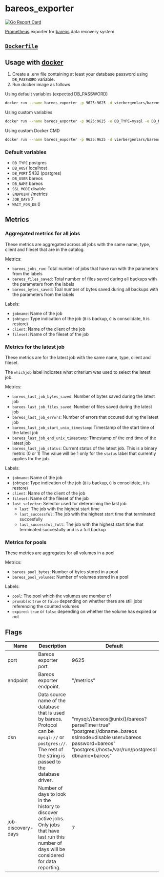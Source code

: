 # bareos_exporter
[![Go Report Card](https://goreportcard.com/badge/github.com/vierbergenlars/bareos_exporter)](https://goreportcard.com/report/github.com/vierbergenlars/bareos_exporter)

[Prometheus](https://github.com/prometheus) exporter for [bareos](https://github.com/bareos) data recovery system

## [`Dockerfile`](./Dockerfile)

## Usage with [docker](https://hub.docker.com/r/vierbergenlnars/bareos_exporter)

1. Create a .env file containing at least your database password using `DB_PASSWORD` variable.
2. Run docker image as follows

Using default variables (expected DB_PASSWORD)
```bash
docker run --name bareos_exporter -p 9625:9625 -d vierbergenlars/bareos_exporter:latest
```

Using custom variables
```bash
docker run --name bareos_exporter -p 9625:9625 -e DB_TYPE=mysql -e DB_NAME=bareos-dir -d vierbergenlars/bareos_exporter:latest
```

Using custom Docker CMD
```bash
docker run --name bareos_exporter -p 9625:9625 -d vierbergenlars/bareos_exporter:latest ./bareos_exporter -dsn 'mysql://login:password@tcp(host:port)/dbname?parseTime=true'
```

### Default variables

* `DB_TYPE` postgres
* `DB_HOST` localhost
* `DB_PORT` 5432 (postgres)
* `DB_USER` bareos
* `DB_NAME` bareos
* `SSL_MODE` disable
* `ENDPOINT` /metrics
* `JOB_DAYS` 7
* `WAIT_FOR_DB` 0

## Metrics

### Aggregated metrics for all jobs

These metrics are aggregated across all jobs with the same name, type, client and fileset that are in the catalog.

Metrics:

* `bareos_jobs_run`: Total number of jobs that have run with the parameters from the labels
* `bareos_files_saved`: Total number of files saved during all backups with the parameters from the labels
* `bareos_bytes_saved`: Toal number of bytes saved during all backups with the parameters from the labels

Labels:

* `jobname`: Name of the job
* `jobtype`: Type indication of the job (`B` is backup, `O` is consolidate, `R` is restore)
* `client`: Name of the client of the job
* `fileset`: Name of the fileset of the job

### Metrics for the latest job

These metrics are for the latest job with the same name, type, client and fileset.

The `whichjob` label indicates what criterium was used to select the latest job.

Metrics:

* `bareos_last_job_bytes_saved`: Number of bytes saved during the latest job
* `bareos_last_job_files_saved`: Number of files saved during the latest job
* `bareos_last_job_errors`: Number of errors that occured during the latest job
* `bareos_last_job_start_unix_timestamp`: Timestamp of the start time of the latest job
* `bareos_last_job_end_unix_timestamp`: Timestamp of the end time of the latest job
* `bareos_last_job_status`: Current status of the latest job. This is a binary metric (0 or 1) The value will be 1 only for the `status` label that currently applies for the job

Labels:

* `jobname`: Name of the job
* `jobtype`: Type indication of the job (`B` is backup, `O` is consolidate, `R` is restore)
* `client`: Name of the client of the job
* `fileset`: Name of the fileset of the job
* `last_selector`: Selector used for determining the last job
  * `last`: The job with the highest start time
  * `last_successful`: The job with the highest start time that terminated succesfully
  * `last_successful_full`: The job with the highest start time that terminated succesfully and is a full backup

### Metrics for pools

These metrics are aggregates for all volumes in a pool

Metrics:

* `bareos_pool_bytes`: Number of bytes stored in a pool
* `bareos_pool_volumes`: Number of volumes stored in a pool

Labels:

* `pool`: The pool which the volumes are member of
* `prunable`: `true` or `false` depending on whether there are still jobs referencing the counted volumes
* `expired`: `true` or `false` depending on whether the volume has expired or not

## Flags

Name    | Description                                                                                 | Default
--------|---------------------------------------------------------------------------------------------|----------------------
port    | Bareos exporter port                                                                        | 9625
endpoint| Bareos exporter endpoint.                                                                   | "/metrics"
dsn     | Data source name of the database that is used by bareos. Protocol can be `mysql://` or `postgres://`. The rest of the string is passed to the database driver. | "mysql://bareos@unix()/bareos?parseTime=true" <br> "postgres://dbname=bareos sslmode=disable user=bareos password=bareos" <br> "postgres://host=/var/run/postgresql dbname=bareos"
job-discovery-days | Number of days to look in the history to discover active jobs. Only jobs that have last run this number of days will be considered for data reporting. | 7
